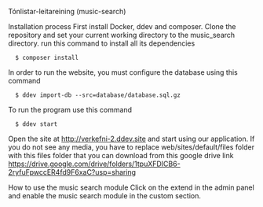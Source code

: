 Tónlistar-leitareining (music-search)

Installation process
First install Docker, ddev and composer.
Clone the repository and set your current working directory to the music_search directory.
run this command to install all its dependencies
```
  $ composer install
```
In order to run the website, you must configure the database using this command
```
  $ ddev import-db --src=database/database.sql.gz
```

To run the program use this command
```
  $ ddev start
```
Open the site at http://verkefni-2.ddev.site and start using our application.
If you do not see any media, you have to replace web/sites/default/files folder
with this files folder that you can download from this google drive link
https://drive.google.com/drive/folders/1tpuXFDICB6-2ryfuFpwccER4fd9F6xaC?usp=sharing

How to use the music search module
Click on the extend in the admin panel and enable the music search module in the custom section.
